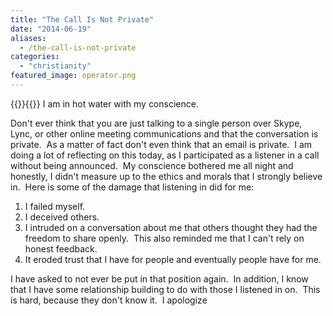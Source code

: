 ```yaml
---
title: "The Call Is Not Private"
date: "2014-06-19"
aliases:
  - /the-call-is-not-private
categories: 
  - "christianity"
featured_image: operator.png
---
```


{{<featuredimage>}}{{</featuredimage>}}
I am in hot water with my conscience.

Don't ever think that you are just talking to a single person over Skype, Lync, or other online meeting communications and that the conversation is private.  As a matter of fact don't even think that an email is private.  I am doing a lot of reflecting on this today, as I participated as a listener in a call  without being announced.  My conscience bothered me all night and honestly, I didn't measure up to the ethics and morals that I strongly believe in.  Here is some of the damage that listening in did for me:

1. I failed myself.
2. I deceived others.
3. I intruded on a conversation about me that others thought they had the freedom to share openly.  This also reminded me that I can't rely on honest feedback.
4. It eroded trust that I have for people and eventually people have for me.

I have asked to not ever be put in that position again.  In addition, I know that I have some relationship building to do with those I listened in on.  This is hard, because they don't know it.  I apologize
